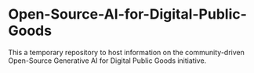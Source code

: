 # Open-Source-AI-for-Digital-Public-Goods
This a temporary repository to host information on the community-driven ​​Open-Source Generative AI for Digital Public Goods initiative. 
